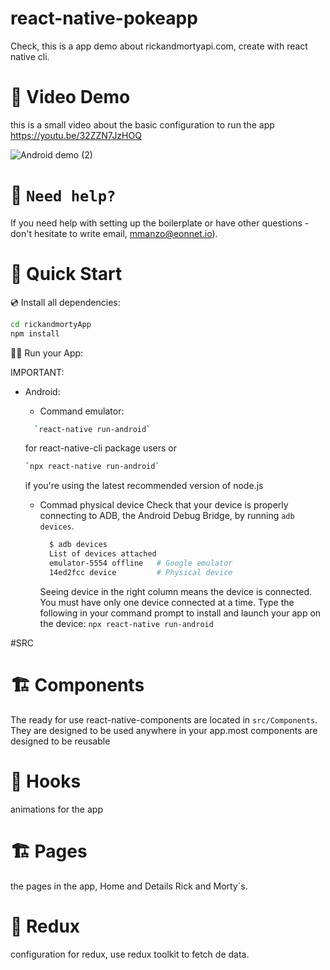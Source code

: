 # react-native-pokeapp

Check, this is a app demo about rickandmortyapi.com, create with react native cli.
# 🚀 Video Demo
this is a small video about the basic configuration to run the app https://youtu.be/32ZZN7JzHOQ

![Android demo  (2)](https://res.cloudinary.com/marcos020499/image/upload/v1661894698/ezgif.com-gif-maker_ke1xdp.gif)

# 🤝 `Need help?`

If you need help with setting up the boilerplate or have other questions - don't hesitate to write email, mmanzo@eonnet.io).

# 🚀 Quick Start

💿 Install all dependencies:

```sh
cd rickandmortyApp
npm install


```

🚴‍♂️ Run your App:

IMPORTANT:

- Android:
  - Command emulator:
  ```sh
    `react-native run-android`
    ```
    for react-native-cli package users or 
    ```sh
    `npx react-native run-android`
    ```
    if you're using the latest recommended version of node.js
  
  - Commad physical device
    Check that your device is properly connecting to ADB, the Android Debug Bridge, by running `adb devices`.
    ```sh
      $ adb devices
      List of devices attached
      emulator-5554 offline   # Google emulator
      14ed2fcc device         # Physical device
     ```
    Seeing device in the right column means the device is connected. You must have only one device connected at a time.
    Type the following in your command prompt to install and launch your app on the device:
    `npx react-native run-android` 

#SRC 
# 🏗 Components
The ready for use react-native-components are located in `src/Components`. They are designed to be used anywhere in your app.most components are designed to be reusable
# 🧰 Hooks 
animations for the app
# 🏗 Pages
the pages in the app, Home and Details Rick and Morty`s.
# 🧰 Redux
configuration for redux, use redux toolkit to fetch de data.
